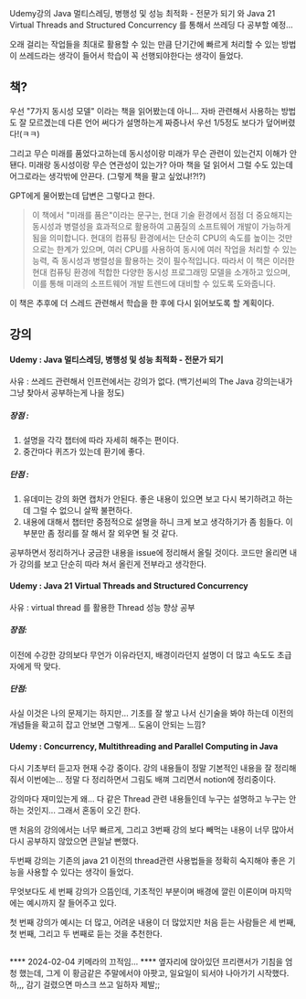 Udemy강의 Java 멀티스레딩, 병행성 및 성능 최적화 - 전문가 되기
와 Java 21 Virtual Threads and Structured Concurrency 를 통해서 쓰레딩 다 공부할 예정...

오래 걸리는 작업들을 최대로 활용할 수 있는 만큼 단기간에 빠르게 처리할 수 있는 방법이 쓰레드라는 생각이 들어서 
학습이 꼭 선행되야한다는 생각이 들었다.

## 책?
우선 "7가지 동시성 모델" 이라는 책을 읽어봤는데 아니... 
자바 관련해서 사용하는 방법도 잘 모르겠는데 다른 언어 써다가 설명하는게 짜증나서
우선 1/5정도 보다가 덮어버렸다!(ㅋㅋ)

그리고 무슨 미래를 품었다고하는데 동시성이랑 미래가 무슨 관련이 있는건지 이해가 안됀다.
미래랑 동시성이랑 무슨 연관성이 있는가?
아마 책을 덜 읽어서 그럴 수도 있는데 어그로라는 생각밖에 안끈다. (그렇게 책을 팔고 싶었냐!?!?)

GPT에게 물어봤는데 답변은 그렇다고 한다.

> 이 책에서 "미래를 품은"이라는 문구는, 현대 기술 환경에서 점점 더 중요해지는 동시성과 병렬성을 효과적으로 활용하여 고품질의 소프트웨어 개발이 가능하게 됨을 의미합니다.
> 현대의 컴퓨팅 환경에서는 단순히 CPU의 속도를 높이는 것만으로는 한계가 있으며, 여러 CPU를 사용하여 동시에 여러 작업을 처리할 수 있는 능력, 즉 동시성과 병렬성을 활용하는 것이 필수적입니다.
> 따라서 이 책은 이러한 현대 컴퓨팅 환경에 적합한 다양한 동시성 프로그래밍 모델을 소개하고 있으며, 이를 통해 미래의 소프트웨어 개발 트렌드에 대비할 수 있도록 도와줍니다.

이 책은 추후에 더 스레드 관련해서 학습을 한 후에 다시 읽어보도록 할 계획이다.

## 강의
#### Udemy : Java 멀티스레딩, 병행성 및 성능 최적화 - 전문가 되기
사유 : 쓰레드 관련해서 인프런에서는 강의가 없다. (백기선씨의 The Java 강의는내가 그냥 찾아서 공부하는게 나을 정도)
##### 장점 : 
1. 설명을 각각 챕터에 따라 자세히 해주는 편이다.
2. 중간마다 퀴즈가 있는데 환기에 좋다.

##### 단점 : 
1. 유데미는 강의 화면 캡처가 안된다. 좋은 내용이 있으면 보고 다시 복기하려고 하는데 그럴 수 없으니 살짝 불편하다.
2. 내용에 대해서 챕터만 중점적으로 설명을 하니 크게 보고 생각하기가 좀 힘들다. 이 부분만 좀 정리를 잘 해서 잘 외우면 될 것 같다.

공부하면서 정리하거나 궁금한 내용을 issue에 정리해서 올릴 것이다.
코드만 올리면 내가 강의를 보고 단순히 따라 쳐서 올린게 전부라고 생각한다.

#### Udemy : Java 21 Virtual Threads and Structured Concurrency
사유 : virtual thread 를 활용한 Thread 성능 향상 공부
##### 장점:
이전에 수강한 강의보다 무언가 이유라던지, 배경이라던지 설명이 더 많고 속도도 초급자에게 딱 맞다. 

##### 단점:
사실 이것은 나의 문제기는 하지만... 기초를 잘 쌓고 나서 신기술을 봐야 하는데
이전의 개념들을 확고히 잡고 안보면 그렇게... 도움이 안되는 느낌?

#### Udemy : Concurrency, Multithreading and Parallel Computing in Java
다시 기초부터 듣고자 현재 수강 중이다.
강의 내용들이 정말 기본적인 내용을 잘 정리해줘서 이번에는... 정말 다 정리하면서 
그림도 배껴 그리면서 notion에 정리중이다.

강의마다 재미있는게 왜... 다 같은 Thread 관련 내용들인데
누구는 설명하고 누구는 안하는 것인지... 그래서 혼동이 오긴 한다. 

맨 처음의 강의에서는 너무 빠르게, 그리고 3번째 강의 보다 빼먹는 내용이 너무 많아서 
다시 공부하지 않았으면 큰일날 뻔했다.

두번째 강의는 기존의 java 21 이전의 thread관련 사용법들을 정확히 숙지해야 좋은 기능을 사용할 수 있다는 생각이 들었다.

무엇보다도 세 번째 강의가 으뜸인데, 기초적인 부분이며 배경에 깔린 이론이며 마지막에는 예시까지 잘 들어주고 있다.

첫 번째 강의가 예시는 더 많고, 어려운 내용이 더 많았지만 처음 듣는 사람들은 세 번째, 첫 번째, 그리고 두 번째로 듣는 것을 추천한다.

##
**** 2024-02-04 키메라의 끄적임... ****
옆자리에 앉아있던 프리랜서가 기침을 엄청 했는데, 그게 이 황금같은 주말에서야 아팟고, 일요일이 되서야 나아가기 시작했다.
하,,, 감기 걸렸으면 마스크 쓰고 일하자 제발;;


